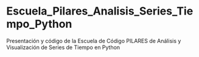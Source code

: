 # Escuela_Pilares_Analisis_Series_Tiempo_Python
Presentación y código de la Escuela de Código PILARES de Análisis y Visualización de Series de Tiempo en Python
